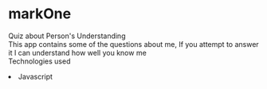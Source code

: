 # markOne
Quiz about Person's Understanding<br>
This app contains some of the questions about me, If you attempt to answer it I can understand how well you know me<br>
Technologies used
<li>Javascript</li>
